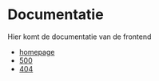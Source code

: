 # Documentatie

Hier komt de documentatie van de frontend 

* [homepage](/index.html)
* [500](/500.html)
* [404](/404.html)